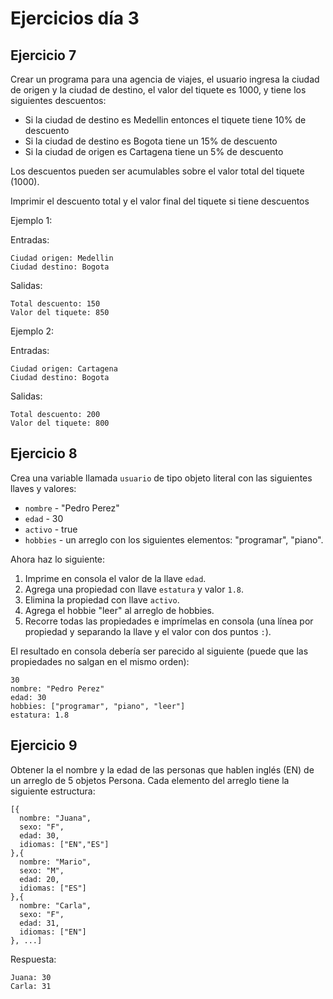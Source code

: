 # Ejercicios día 3

## Ejercicio 7

Crear un programa para una agencia de viajes, el usuario ingresa la ciudad de origen y la ciudad de destino, el valor del tiquete es 1000, y tiene los siguientes descuentos:
- Si la ciudad de destino es Medellin entonces el tiquete tiene 10% de descuento
- Si la ciudad de destino es Bogota tiene un 15% de descuento
- Si la ciudad de origen es Cartagena tiene un 5% de descuento
  
Los descuentos pueden ser acumulables sobre el valor total del tiquete (1000).

Imprimir el descuento total y el valor final del tiquete si tiene descuentos

Ejemplo 1:

Entradas:
```
Ciudad origen: Medellin
Ciudad destino: Bogota
```

Salidas:
```
Total descuento: 150
Valor del tiquete: 850
```

Ejemplo 2:

Entradas:
```
Ciudad origen: Cartagena
Ciudad destino: Bogota
```

Salidas:
```
Total descuento: 200
Valor del tiquete: 800
```

## Ejercicio 8

Crea una variable llamada `usuario` de tipo objeto literal con las siguientes llaves y valores:

- `nombre` - "Pedro Perez"
- `edad` - 30
- `activo` - true
- `hobbies` - un arreglo con los siguientes elementos: "programar", "piano".

Ahora haz lo siguiente:

1. Imprime en consola el valor de la llave `edad`.
2. Agrega una propiedad con llave `estatura` y valor `1.8`.
3. Elimina la propiedad con llave `activo`.
4. Agrega el hobbie "leer" al arreglo de hobbies.
5. Recorre todas las propiedades e imprímelas en consola (una línea por propiedad y separando la llave y el valor con dos puntos `:`).

El resultado en consola debería ser parecido al siguiente (puede que las propiedades no salgan en el mismo orden):

```
30
nombre: "Pedro Perez"
edad: 30
hobbies: ["programar", "piano", "leer"]
estatura: 1.8
```

## Ejercicio 9

Obtener la el nombre y la edad de las personas que hablen inglés (EN) de un arreglo de 5 objetos Persona. Cada elemento del arreglo tiene la siguiente estructura:

```
[{
  nombre: "Juana",
  sexo: "F",
  edad: 30,
  idiomas: ["EN","ES"]
},{
  nombre: "Mario",
  sexo: "M",
  edad: 20,
  idiomas: ["ES"]
},{
  nombre: "Carla",
  sexo: "F",
  edad: 31,
  idiomas: ["EN"]
}, ...]
```

Respuesta:
```
Juana: 30
Carla: 31
```
